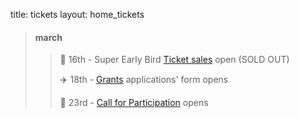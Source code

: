 title: tickets
layout: home_tickets


> #### march
>
> > 🎫 16th - Super Early Bird  [Ticket sales](/tickets/ ) open (SOLD OUT)
> >
> > ✈️ 18th - [Grants](/information/grants/) applications' form opens
> >
> > 🎤 23rd - [Call for Participation](/talks/cfp/) opens

<span></span>

